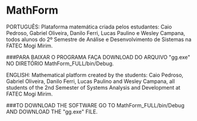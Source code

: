 # MathForm

PORTUGUÊS:
Plataforma matemática criada pelos estudantes:
Caio Pedroso, Gabriel Oliveira, Danilo Ferri, Lucas Paulino e Wesley Campana, 
todos alunos do 2º Semestre de Análise e Desenvolvimento de Sistemas na FATEC Mogi Mirim.

###PARA BAIXAR O PROGRAMA FAÇA DOWNLOAD DO ARQUIVO "gg.exe" NO DIRETÓRIO MathForm_FULL/bin/Debug.

ENGLISH:
Mathematical platform created by the students:
Caio Pedroso, Gabriel Oliveira, Danilo Ferri, Lucas Paulino and Wesley Campana,
all students of the 2nd Semester of Systems Analysis and Development at FATEC Mogi Mirim.

###TO DOWNLOAD THE SOFTWARE GO TO MathForm_FULL/bin/Debug AND DOWNLOAD THE "gg.exe" FILE.
